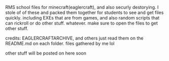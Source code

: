 RMS school files for minecraft(eaglercraft), and also securly destorying. I stole of of these and packed them together for students to see and get files quickly. including EXEs that are from games, and also random scripts that can rickroll or do other stuff. whatever. make sure to open the files to get other stuff.

credits: EAGLERCRAFTARCHIVE, and others just read them on the README.md on each folder. files gathered by me lol

other stuff will be posted on here soon
